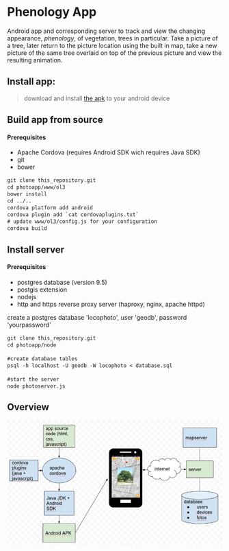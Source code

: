 # Phenology App
Android app and corresponding server to track and view the changing appearance, _phenology_, of vegetation, trees in particular. Take a picture of a tree, later return to the picture location using the built in map, take a new picture of the same tree overlaid on top of the previous picture and view the resulting animation.

Install app:
-------
>download and install [the apk](https://phenology.geodan.nl/phenology/apk/android-debug5.apk) to your android device

Build app from source
-------
#### Prerequisites
* Apache Cordova (requires Android SDK wich requires Java SDK)
* git
* bower

```
git clone this_repository.git
cd photoapp/www/ol3
bower install
cd ../..
cordova platform add android
cordova plugin add `cat cordovaplugins.txt`
# update www/ol3/config.js for your configuration
cordova build
```


Install server
-------
#### Prerequisites
* postgres database (version 9.5)
* postgis extension
* nodejs
* http and https reverse proxy server (haproxy, nginx, apache httpd)

create a postgres database 'locophoto', user 'geodb', password 'yourpassword'


```
git clone this_repository.git
cd photoapp/node

#create database tables
psql -h localhost -U geodb -W locophoto < database.sql

#start the server
node photoserver.js
```


Overview
------
![overview](overview.png)
